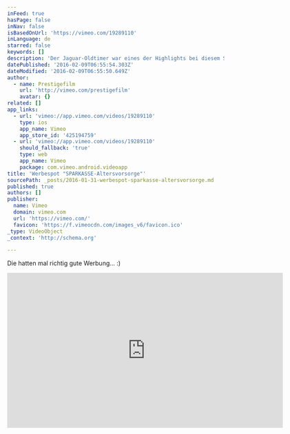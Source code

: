 ```yaml
---
inFeed: true
hasPage: false
inNav: false
isBasedOnUrl: 'https://vimeo.com/19289110'
inLanguage: de
starred: false
keywords: []
description: 'Der Jaguar-Oldtimer war eines der Highlights bei diesem Spot, der auf einem Parkdeck in Stuttgart gedreht wurde. Am Computer wurde der komplette Hintergrund durch Aufnahmen einer Skyline digital ersetzt. Regie: Laurentius Emmelmann Kamera: Ralf Noack Compositing: Acht Frankfurt'
datePublished: '2016-02-09T06:55:54.303Z'
dateModified: '2016-02-09T06:55:50.649Z'
author:
  - name: Prestigefilm
    url: 'http://vimeo.com/prestigefilm'
    avatar: {}
related: []
app_links:
  - url: 'vimeo://app.vimeo.com/videos/19289110'
    type: ios
    app_name: Vimeo
    app_store_id: '425194759'
  - url: 'vimeo://app.vimeo.com/videos/19289110'
    should_fallback: 'true'
    type: web
    app_name: Vimeo
    package: com.vimeo.android.videoapp
title: 'Werbespot "SPARKASSE-Altersvorsorge"'
sourcePath: _posts/2016-01-31-werbespot-sparkasse-altersvorsorge.md
published: true
authors: []
publisher:
  name: Vimeo
  domain: vimeo.com
  url: 'https://vimeo.com/'
  favicon: 'https://f.vimeocdn.com/images_v6/favicon.ico'
_type: VideoObject
_context: 'http://schema.org'

---
```

Die hatten mal richtig gute Werbung... :)

<iframe src="https://cdn.embedly.com/widgets/media.html?src=https%3A%2F%2Fplayer.vimeo.com%2Fvideo%2F19289110&amp;url=https%3A%2F%2Fvimeo.com%2F19289110&amp;image=http%3A%2F%2Fi.vimeocdn.com%2Fvideo%2F139699401_640.jpg&amp;key=b7d04c9b404c499eba89ee7072e1c4f7&amp;type=text%2Fhtml&amp;schema=vimeo" width="640" height="360" scrolling="no" frameborder="0" allowfullscreen="allowfullscreen" style=""></iframe>